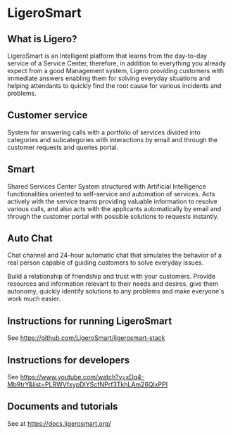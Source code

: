 # LigeroSmart

## What is Ligero?

LigeroSmart is an Intelligent platform that learns from the day-to-day service of a Service Center, therefore, in addition to everything you already expect from a good Management system, Ligero providing customers with immediate answers enabling them for solving everyday situations and helping attendants to quickly find the root cause for various incidents and problems.

## Customer service

System for answering calls with a portfolio of services divided into categories and subcategories with interactions by email and through the customer requests and queries portal.

## Smart

Shared Services Center System structured with Artificial Intelligence functionalities oriented to self-service and automation of services. Acts actively with the service teams providing valuable information to resolve various calls, and also acts with the applicants automatically by email and through the customer portal with possible solutions to requests instantly.

## Auto Chat

Chat channel and 24-hour automatic chat that simulates the behavior of a real person capable of guiding customers to solve everyday issues.

Build a relationship of friendship and trust with your customers. Provide resources and information relevant to their needs and desires, give them autonomy, quickly identify solutions to any problems and make everyone's work much easier.

## Instructions for running LigeroSmart

See https://github.com/LigeroSmart/ligerosmart-stack


## Instructions for developers

See https://www.youtube.com/watch?v=xDq4-Mb9trY&list=PLRWVfxypDIYScfNPrf3TkhLAm26QlxPPI


## Documents and tutorials

See at https://docs.ligerosmart.org/